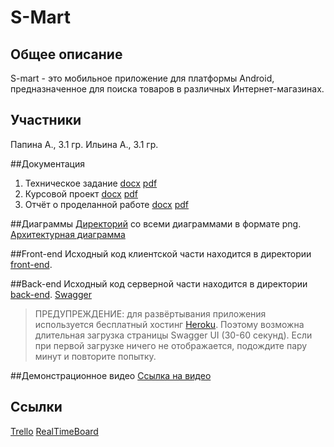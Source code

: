 # S-Mart
## Общее описание
S-mart - это мобильное приложение  для платформы Android, предназначенное для поиска товаров в различных Интернет-магазинах.

## Участники
Папина А., 3.1 гр.
Ильина А., 3.1 гр.

##Документация
1. Техническое задание [docx](./docs/ТЗ.docx) [pdf](./docs/ТЗ.pdf)
2. Курсовой проект [docx](./docs/Курсовой%20проект.docx) [pdf](./docs/Курсовой%20проект.pdf)
3. Отчёт о проделанной работе [docx](./docs/Отчёт%20о%20проделанной%20работе.docx) [pdf](./docs/Отчёт%20о%20проделанной%20работе.pdf)

##Диаграммы
[Директорий](./docs/diagrams) со всеми диаграммами в формате png.
[Архитектурная диаграмма](./docs/diagrams/architecture.png)

##Front-end
Исходный код клиентской части находится в директории [front-end](./front-end).

##Back-end
Исходный код серверной части находится в директории [back-end](./back-end).
[Swagger](https://s-mart-app.herokuapp.com/swagger-ui.html)
> ПРЕДУПРЕЖДЕНИЕ: для развёртывания приложения используется бесплатный хостинг [Heroku](https://heroku.com). Поэтому возможна длительная загрузка страницы Swagger UI (30-60 секунд). Если при первой загрузке ничего не отображается, подождите пару минут и повторите попытку.

##Демонстрационное видео
[Ссылка на видео](https://drive.google.com/file/d/1O-rFHnFHIqnkch5x1efmV3M_7kyQhIBY/view)

## Ссылки
[Trello](https://trello.com/b/axC43PUO/s-mart)
[RealTimeBoard](https://realtimeboard.com/app/board/o9J_kxgTYOc=/)

